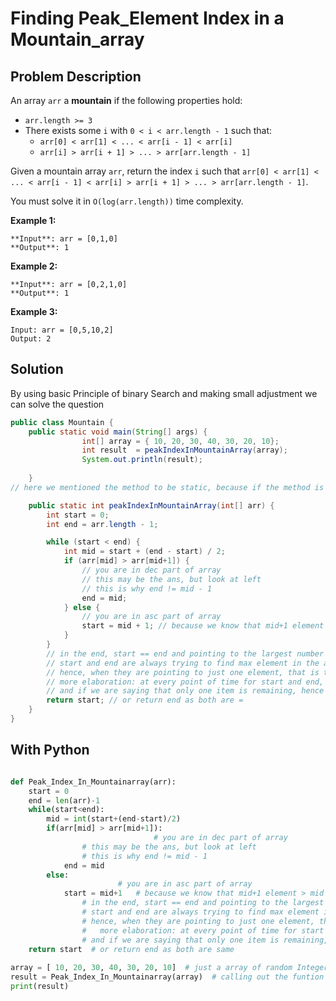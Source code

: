 # Finding Peak_Element Index in a Mountain_array 

## Problem Description

An array `arr` a **mountain** if the following properties hold:

- `arr.length >= 3`
- There exists some `i` with `0 < i < arr.length - 1` such that:
    - `arr[0] < arr[1] < ... < arr[i - 1] < arr[i]`
    - `arr[i] > arr[i + 1] > ... > arr[arr.length - 1]`

Given a mountain array `arr`, return the index `i` such that `arr[0] < arr[1] < ... < arr[i - 1] < arr[i] > arr[i + 1] > ... > arr[arr.length - 1]`.

You must solve it in `O(log(arr.length))` time complexity.

**Example 1:**

```
**Input**: arr = [0,1,0]
**Output**: 1
```

**Example 2:**

```
**Input**: arr = [0,2,1,0]
**Output**: 1
```

**Example 3:**

```
Input: arr = [0,5,10,2]
Output: 2
```

## Solution

By using basic Principle of binary Search and making small adjustment we can solve the question  

```java
public class Mountain {
    public static void main(String[] args) {
				int[] array = { 10, 20, 30, 40, 30, 20, 10};
				int result  = peakIndexInMountainArray(array);
				System.out.println(result);
					
    }
// here we mentioned the method to be static, because if the method is static we can access that method without an object(i.e , we can access the method directly with its name).

    public static int peakIndexInMountainArray(int[] arr) {
        int start = 0;
        int end = arr.length - 1;

        while (start < end) {
            int mid = start + (end - start) / 2;
            if (arr[mid] > arr[mid+1]) {
                // you are in dec part of array
                // this may be the ans, but look at left
                // this is why end != mid - 1
                end = mid;
            } else {
                // you are in asc part of array
                start = mid + 1; // because we know that mid+1 element > mid element
            }
        }
        // in the end, start == end and pointing to the largest number because of the 2 checks above
        // start and end are always trying to find max element in the above 2 checks
        // hence, when they are pointing to just one element, that is the max one because that is what the checks say
        // more elaboration: at every point of time for start and end, they have the best possible answer till that time
        // and if we are saying that only one item is remaining, hence cuz of above line that is the best possible ans
        return start; // or return end as both are =
    }
}
```


## With Python

```python

def Peak_Index_In_Mountainarray(arr):
    start = 0
    end = len(arr)-1
    while(start<end):
        mid = int(start+(end-start)/2)
        if(arr[mid] > arr[mid+1]):
								# you are in dec part of array
                # this may be the ans, but look at left
                # this is why end != mid - 1
            end = mid
        else:
						# you are in asc part of array
            start = mid+1   # because we know that mid+1 element > mid element
				# in the end, start == end and pointing to the largest number because of the 2 checks above
				# start and end are always trying to find max element in the above 2 checks
				# hence, when they are pointing to just one element, that is the max one because that is what the checks say
				#	more elaboration: at every point of time for start and end, they have the best possible answer till that time
				# and if we are saying that only one item is remaining, hence cuz of above line that is the best possible ans
    return start  # or return end as both are same
 
array = [ 10, 20, 30, 40, 30, 20, 10]  # just a array of random Integers
result = Peak_Index_In_Mountainarray(array)  # calling out the funtion and storing value 
print(result) 
```